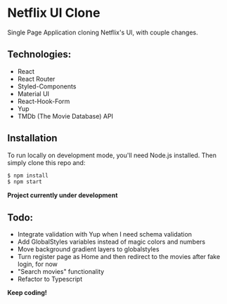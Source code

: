 # Netflix UI Clone

Single Page Application cloning Netflix's UI, with couple changes.

## Technologies:

- React
- React Router
- Styled-Components
- Material UI
- React-Hook-Form
- Yup
- TMDb (The Movie Database) API

## Installation

To run locally on development mode, you'll need Node.js installed. Then simply clone this repo and:

```sh
$ npm install
$ npm start
```

**Project currently under development**

## Todo:

- Integrate validation with Yup when I need schema validation
- Add GlobalStyles variables instead of magic colors and numbers
- Move background gradient layers to globalstyles
- Turn register page as Home and then redirect to the movies after fake login, for now
- "Search movies" functionality
- Refactor to Typescript

**Keep coding!**
